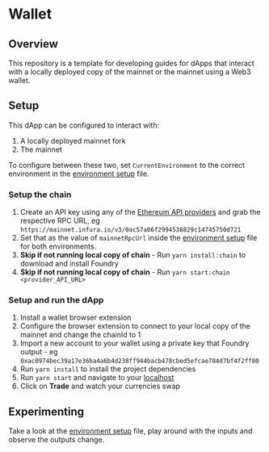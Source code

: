 # Wallet

## Overview

This repository is a template for developing guides for dApps that interact with a locally deployed copy of the mainnet or the mainnet using a Web3 wallet.
## Setup

This dApp can be configured to interact with:
1. A locally deployed mainnet fork
2. The mainnet

To configure between these two, set `CurrentEnvironment` to the correct environment in the [environment setup](./src/env.ts) file.

### Setup the chain

1. Create an API key using any of the [Ethereum API providers](https://docs.ethers.io/v5/api/providers/) and grab the respective RPC URL, eg `https://mainnet.infura.io/v3/0ac57a06f2994538829c14745750d721`
2. Set that as the value of `mainnetRpcUrl` inside the [environment setup](./src/env.ts) file for both environments.
3. **Skip if not running local copy of chain** - Run `yarn install:chain` to download and install Foundry
4. **Skip if not running local copy of chain** - Run `yarn start:chain <provider_API_URL>`

### Setup and run the dApp
1. Install a wallet browser extension
2. Configure the browser extension to connect to your local copy of the mainnet and change the chainId to 1
3. Import a new account to your wallet using a private key that Foundry output - eg `0xac0974bec39a17e36ba4a6b4d238ff944bacb478cbed5efcae784d7bf4f2ff80`
4. Run `yarn install` to install the project dependencies
5. Run `yarn start` and navigate to your [localhost](http://localhost:3000/)
6. Click on **Trade** and watch your currencies swap

## Experimenting
Take a look at the [environment setup](./src/env.ts) file, play around with the inputs and observe the outputs change.